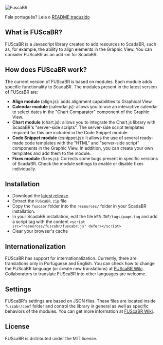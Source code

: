 ![FuscaBR](https://user-images.githubusercontent.com/82009729/121762159-9253a980-cb0a-11eb-8230-c8d1a3fb874e.png)


Fala português? Leia o [README traduzido](README_pt.md)

## What is FUScaBR?
FUScaBR is a Javascript library created to add resources to ScadaBR, such as, for example, the ability to align elements in the Graphic View. You can consider FUScaBR as an add-on for ScadaBR.

## How does FUScaBR work?
The current version of FUScaBR is based on modules. Each module adds specific functionality to ScadaBR. The modules present in the latest version of FUScaBR are:
- **Align module** (align.js): adds alignment capabilities to Graphical View.
- **Calendar module** (calendar.js): allows you to use an interactive calendar to select dates in the "Chart Comparator" component of the Graphic View.
- **Chart module** (chart.js): allows you to integrate the Chart.js library with ScadaBR's "server-side scripts". The server-side script templates required for this are included in the Code Snippet module.
- **Code Snippet module** (csnippet.js): it allows the use of several ready-made code templates with the "HTML" and "server-side script" components in the Graphic View. In addition, you can create your own templates and add them to the module. 
- **Fixes module** (fixes.js): Corrects some bugs present in specific versions of ScadaBR. Check the module settings to enable or disable fixes individually.

## Installation
- Download the [latest release](https://github.com/celsou/fuscabr/releases/latest/).
- Extract the `FUScaBR.zip` file
- Copy the `fuscabr` folder into the `resources/` folder in your ScadaBR installation.
- In your ScadaBR installation, edit the file `WEB-INF/tags/page.tag` and add a script tag with the content `<script src="resources/fuscabr/fuscabr.js" defer></script>`
- Clear your browser's cache

## Internationalization
FUScaBR has support for internationalization. Currently, there are translations only in Portuguese and English. You can check how to change the FUScaBR language (or create new translations) at [FUScaBR Wiki](https://github.com/celsou/fuscabr/wiki/FUScaBR-localization). Collaborators to translate FUScaBR into other languages are welcome.

## Settings
FUScaBR's settings are based on JSON files. These files are located inside `fuscabr/conf` folder and control the library in general as well as specific behaviors of the modules. You can get more information at [FUScaBR Wiki](https://github.com/celsou/fuscabr/wiki/FUScaBR-settings).

## License
FUScaBR is distributed under the MIT license.
